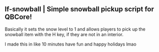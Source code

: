 ## lf-snowball | Simple snowball pickup script for QBCore!

Basically it sets the snow level to 1 and allows players to pick up the snowball item with the H key, if they are not in an interior.

I made this in like 10 minutes have fun and happy holidays lmao
